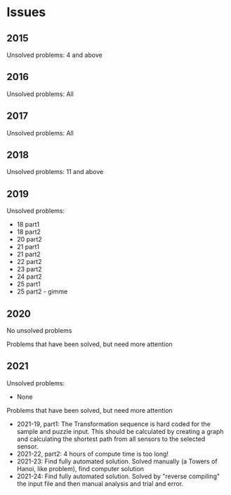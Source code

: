 # Issues

## 2015

Unsolved problems: 4 and above

## 2016

Unsolved problems: All

## 2017

Unsolved problems: All

## 2018

Unsolved problems: 11 and above

## 2019

Unsolved problems:

* 18 part1
* 18 part2
* 20 part2
* 21 part1
* 21 part2
* 22 part2
* 23 part2
* 24 part2
* 25 part1
* 25 part2 - gimme
  
## 2020

No unsolved problems

Problems that have been solved, but need more attention

## 2021

Unsolved problems:

* None

Problems that have been solved, but need more attention

* 2021-19, part1:
  The Transformation sequence is hard coded for the sample and puzzle input.  This should be calculated by creating a graph and calculating the shortest path from all sensors to the selected sensor.
* 2021-22, part2:
  4 hours of compute time is too long!
* 2021-23:
  Find fully automated solution. Solved manually (a Towers of Hanoi,
  like problem), find computer solution
* 2021-24:
  Find fully automated solution. Solved by "reverse compiling" the input file
  and then manual analysis and trial and error.
